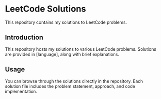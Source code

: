 # LeetCode Solutions

This repository contains my solutions to LeetCode problems.

## Introduction

This repository hosts my solutions to various LeetCode problems. Solutions are provided in [language], along with brief explanations.

## Usage

You can browse through the solutions directly in the repository. Each solution file includes the problem statement, approach, and code implementation.



